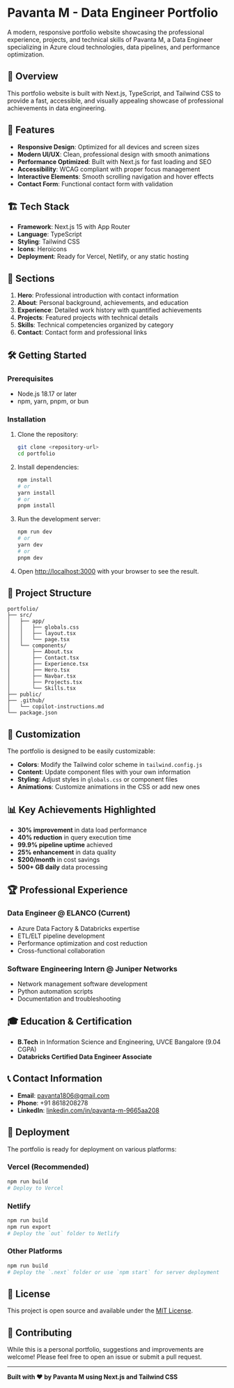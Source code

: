 # Pavanta M - Data Engineer Portfolio

A modern, responsive portfolio website showcasing the professional experience, projects, and technical skills of Pavanta M, a Data Engineer specializing in Azure cloud technologies, data pipelines, and performance optimization.

## 🎯 Overview

This portfolio website is built with Next.js, TypeScript, and Tailwind CSS to provide a fast, accessible, and visually appealing showcase of professional achievements in data engineering.

## 🚀 Features

- **Responsive Design**: Optimized for all devices and screen sizes
- **Modern UI/UX**: Clean, professional design with smooth animations
- **Performance Optimized**: Built with Next.js for fast loading and SEO
- **Accessibility**: WCAG compliant with proper focus management
- **Interactive Elements**: Smooth scrolling navigation and hover effects
- **Contact Form**: Functional contact form with validation

## 🏗️ Tech Stack

- **Framework**: Next.js 15 with App Router
- **Language**: TypeScript
- **Styling**: Tailwind CSS
- **Icons**: Heroicons
- **Deployment**: Ready for Vercel, Netlify, or any static hosting

## 📱 Sections

1. **Hero**: Professional introduction with contact information
2. **About**: Personal background, achievements, and education
3. **Experience**: Detailed work history with quantified achievements
4. **Projects**: Featured projects with technical details
5. **Skills**: Technical competencies organized by category
6. **Contact**: Contact form and professional links

## 🛠️ Getting Started

### Prerequisites

- Node.js 18.17 or later
- npm, yarn, pnpm, or bun

### Installation

1. Clone the repository:
   ```bash
   git clone <repository-url>
   cd portfolio
   ```

2. Install dependencies:
   ```bash
   npm install
   # or
   yarn install
   # or
   pnpm install
   ```

3. Run the development server:
   ```bash
   npm run dev
   # or
   yarn dev
   # or
   pnpm dev
   ```

4. Open [http://localhost:3000](http://localhost:3000) with your browser to see the result.

## 📁 Project Structure

```
portfolio/
├── src/
│   ├── app/
│   │   ├── globals.css
│   │   ├── layout.tsx
│   │   └── page.tsx
│   └── components/
│       ├── About.tsx
│       ├── Contact.tsx
│       ├── Experience.tsx
│       ├── Hero.tsx
│       ├── Navbar.tsx
│       ├── Projects.tsx
│       └── Skills.tsx
├── public/
├── .github/
│   └── copilot-instructions.md
└── package.json
```

## 🎨 Customization

The portfolio is designed to be easily customizable:

- **Colors**: Modify the Tailwind color scheme in `tailwind.config.js`
- **Content**: Update component files with your own information
- **Styling**: Adjust styles in `globals.css` or component files
- **Animations**: Customize animations in the CSS or add new ones

## 📊 Key Achievements Highlighted

- **30% improvement** in data load performance
- **40% reduction** in query execution time
- **99.9% pipeline uptime** achieved
- **25% enhancement** in data quality
- **$200/month** in cost savings
- **500+ GB daily** data processing

## 🏆 Professional Experience

### Data Engineer @ ELANCO (Current)
- Azure Data Factory & Databricks expertise
- ETL/ELT pipeline development
- Performance optimization and cost reduction
- Cross-functional collaboration

### Software Engineering Intern @ Juniper Networks
- Network management software development
- Python automation scripts
- Documentation and troubleshooting

## 🎓 Education & Certification

- **B.Tech** in Information Science and Engineering, UVCE Bangalore (9.04 CGPA)
- **Databricks Certified Data Engineer Associate**

## 📞 Contact Information

- **Email**: pavanta1806@gmail.com
- **Phone**: +91 8618208278
- **LinkedIn**: [linkedin.com/in/pavanta-m-9665aa208](https://www.linkedin.com/in/pavanta-m-9665aa208/)

## 🚀 Deployment

The portfolio is ready for deployment on various platforms:

### Vercel (Recommended)
```bash
npm run build
# Deploy to Vercel
```

### Netlify
```bash
npm run build
npm run export
# Deploy the `out` folder to Netlify
```

### Other Platforms
```bash
npm run build
# Deploy the `.next` folder or use `npm start` for server deployment
```

## 📝 License

This project is open source and available under the [MIT License](LICENSE).

## 🤝 Contributing

While this is a personal portfolio, suggestions and improvements are welcome! Please feel free to open an issue or submit a pull request.

---

**Built with ❤️ by Pavanta M using Next.js and Tailwind CSS**
